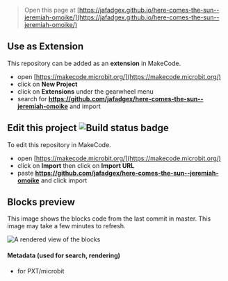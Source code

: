 
> Open this page at [https://jafadgex.github.io/here-comes-the-sun--jeremiah-omoike/](https://jafadgex.github.io/here-comes-the-sun--jeremiah-omoike/)

## Use as Extension

This repository can be added as an **extension** in MakeCode.

* open [https://makecode.microbit.org/](https://makecode.microbit.org/)
* click on **New Project**
* click on **Extensions** under the gearwheel menu
* search for **https://github.com/jafadgex/here-comes-the-sun--jeremiah-omoike** and import

## Edit this project ![Build status badge](https://github.com/jafadgex/here-comes-the-sun--jeremiah-omoike/workflows/MakeCode/badge.svg)

To edit this repository in MakeCode.

* open [https://makecode.microbit.org/](https://makecode.microbit.org/)
* click on **Import** then click on **Import URL**
* paste **https://github.com/jafadgex/here-comes-the-sun--jeremiah-omoike** and click import

## Blocks preview

This image shows the blocks code from the last commit in master.
This image may take a few minutes to refresh.

![A rendered view of the blocks](https://github.com/jafadgex/here-comes-the-sun--jeremiah-omoike/raw/master/.github/makecode/blocks.png)

#### Metadata (used for search, rendering)

* for PXT/microbit
<script src="https://makecode.com/gh-pages-embed.js"></script><script>makeCodeRender("{{ site.makecode.home_url }}", "{{ site.github.owner_name }}/{{ site.github.repository_name }}");</script>
